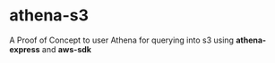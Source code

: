 # athena-s3

A Proof of Concept to user Athena for querying into s3
using **athena-express** and **aws-sdk**
